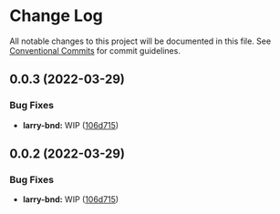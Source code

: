 # Change Log

All notable changes to this project will be documented in this file.
See [Conventional Commits](https://conventionalcommits.org) for commit guidelines.

## 0.0.3 (2022-03-29)


### Bug Fixes

* **larry-bnd:** WIP  ([106d715](https://github.com/monstermakes/larry-bnd/commit/106d7151437e8ffbb12f762475f5475ac7dcf39a))





## 0.0.2 (2022-03-29)


### Bug Fixes

* **larry-bnd:** WIP  ([106d715](https://github.com/monstermakes/larry-bnd/commit/106d7151437e8ffbb12f762475f5475ac7dcf39a))
